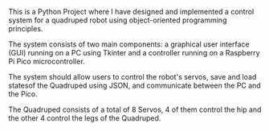This is a Python Project where I have designed and implemented a control system for a quadruped robot using object-oriented programming principles. 

The system consists of two main components: a graphical user interface (GUI) running on a PC using Tkinter and a controller running on a Raspberry Pi Pico microcontroller. 

The system should allow users to control the robot's servos, save and load statesof the Quadruped using JSON, and communicate between the PC and the Pico.

The Quadruped consists of a total of 8 Servos, 4 of them control the hip and the other 4 control the legs of the Quadruped.




